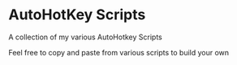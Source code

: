 # AutoHotKey Scripts

A collection of my various AutoHotkey Scripts

Feel free to copy and paste from various scripts to build your own
